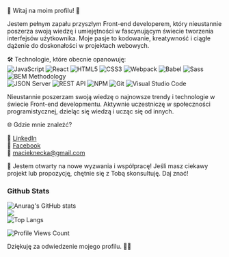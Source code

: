 🚀 Witaj na moim profilu! 🚀

Jestem pełnym zapału przyszłym Front-end developerem, który nieustannie poszerza swoją wiedzę i umiejętności w fascynującym świecie tworzenia interfejsów użytkownika. Moje pasje to kodowanie, kreatywność i ciągłe dążenie do doskonałości w projektach webowych.

🛠️ Technologie, które obecnie opanowuję:</br>
![JavaScript](https://img.shields.io/badge/JavaScript-323330?style=for-the-badge&logo=javascript&logoColor=F7DF1E)
![React](https://img.shields.io/badge/React-20232A?style=for-the-badge&logo=react&logoColor=61DAFB)
![HTML5](https://img.shields.io/badge/HTML5-E34F26?style=for-the-badge&logo=html5&logoColor=white)
![CSS3](https://img.shields.io/badge/CSS3-1572B6?style=for-the-badge&logo=css3&logoColor=white)
![Webpack](https://img.shields.io/badge/Webpack-8DD6F9?style=for-the-badge&logo=Webpack&logoColor=white)
![Babel](https://img.shields.io/badge/Babel-F9DC3E?style=for-the-badge&logo=babel&logoColor=white)
![Sass](https://img.shields.io/badge/Sass-pink?style=for-the-badge&logo=sass&logoColor=white)
![BEM Methodology](https://img.shields.io/badge/BEM%20Methodology-29BDfD?style=for-the-badge&logo=BEM&logoColor=white)</br>
![JSON Server](https://img.shields.io/badge/JSON%20Server-6f736d?style=for-the-badge&logo=JSON&logoColor=white)
![REST API](https://img.shields.io/badge/REST%20API-4f736d?style=for-the-badge&logoColor=white)
![NPM](https://img.shields.io/badge/NPM-CB3837?style=for-the-badge&logo=npm&logoColor=white)
![Git](https://img.shields.io/badge/GIT-ADB188?style=for-the-badge&logo=git&logoColor=white)
![Visual Studio Code](https://img.shields.io/badge/-Visual%20Studio%20Code-0A1A2F?style=for-the-badge&logo=visual-studio-code&logoColor=007ACC)

Nieustannie poszerzam swoją wiedzę o najnowsze trendy i technologie w świecie Front-end developmentu.
Aktywnie uczestniczę w społeczności programistycznej, dzieląc się wiedzą i ucząc się od innych.

🌐 Gdzie mnie znaleźć?</br>

💼 [LinkedIn ](https://www.linkedin.com/in/maciek-n%C4%99cka-b52070256/)</br>
📘 [Facebook ](https://www.facebook.com/maciek.necka)</br>
📧 macieknecka@gmail.com</br>

🤝 Jestem otwarty na nowe wyzwania i współpracę! Jeśli masz ciekawy projekt lub propozycję, chętnie się z Tobą skonsultuję. Daj znać!

<h3>Github Stats </h3>

![Anurag's GitHub stats](https://github-readme-stats.vercel.app/api?username=maciejnecka&show_icons=true&theme=dark)<br/>
![](https://github-readme-streak-stats.herokuapp.com/?user=maciejnecka&theme=holi&hide_border=true)<br/>
![Top Langs](https://github-readme-stats.vercel.app/api/top-langs/?username=maciejnecka&layout=compact)

<img src="https://visitcount.itsvg.in/api?id=maciejnecka&label=Profile%20Views&color=8&icon=1&pretty=false" alt="Profile Views Count"></p>

Dziękuję za odwiedzenie mojego profilu. 🙌🚀


